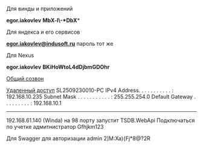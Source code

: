 Для винды и приложений

**egor.iakovlev**
**MbX-l\\-\*DbX***

Для яндекса и его сервисов

**egor.iakovlev@indusoft.ru**
пароль тот же

Для Nexus

**egor.iakovlev**
**BKiHoWtoL4dDjbmGDOhr**

[Общий созвон](https://telemost.yandex.ru/j/4766769339)

[Удаленный доступ](https://wiki.yandex.ru/homepage/info-for-all/it/vpn---setevojj-dostup-openvpn/)
SL2509230010-PC
   IPv4 Address. . . . . . . . . . . : 192.168.10.235
   Subnet Mask . . . . . . . . . . . : 255.255.254.0
   Default Gateway . . . . . . . . . : 192.168.10.1
***

192.168.61.140 (Winda)
на 98 порту
запустит TSDB.WebApi
Подключаться по учетке адмитнистратор
Gfhjkm123

Для Swagger для авторизации 
admin
2]M:Xa){Fj*8@?2R

